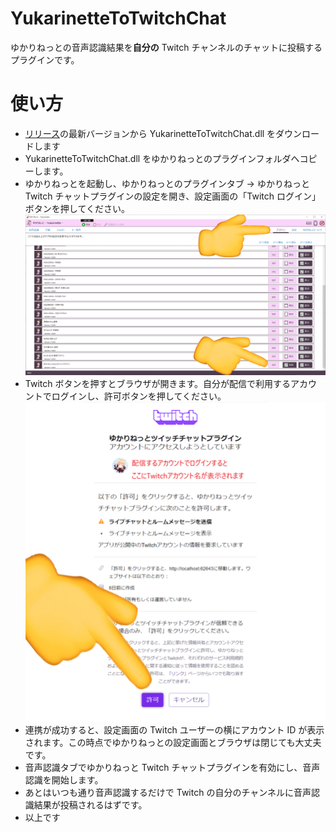 # YukarinetteToTwitchChat

ゆかりねっとの音声認識結果を**自分の** Twitch チャンネルのチャットに投稿するプラグインです。

# 使い方

- [リリース](https://github.com/WabisabiNeet/YukarinetteToTwitchChat/releases)の最新バージョンから YukarinetteToTwitchChat.dll をダウンロードします
- YukarinetteToTwitchChat.dll をゆかりねっとのプラグインフォルダへコピーします。
- ゆかりねっとを起動し、ゆかりねっとのプラグインタブ → ゆかりねっと Twitch チャットプラグインの設定を開き、設定画面の「Twitch ログイン」ボタンを押してください。
  ![設定画面](doc/yukarinette_setting_tab.png)
- Twitch ボタンを押すとブラウザが開きます。自分が配信で利用するアカウントでログインし、許可ボタンを押してください。
  ![Twitch許可画面](doc/Twitch_oauth.png)
- 連携が成功すると、設定画面の Twitch ユーザーの横にアカウント ID が表示されます。この時点でゆかりねっとの設定画面とブラウザは閉じても大丈夫です。
- 音声認識タブでゆかりねっと Twitch チャットプラグインを有効にし、音声認識を開始します。
- あとはいつも通り音声認識するだけで Twitch の自分のチャンネルに音声認識結果が投稿されるはずです。
- 以上です
